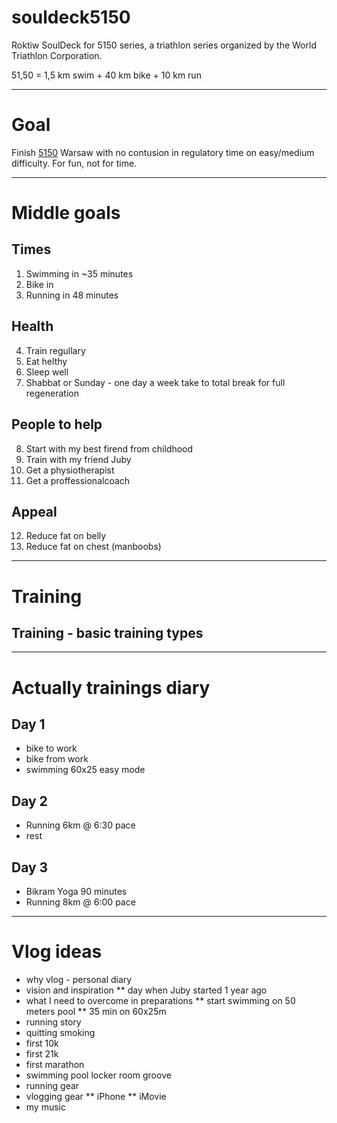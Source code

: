 # souldeck5150
Roktiw SoulDeck for 5150 series, a triathlon series organized by the World Triathlon Corporation.

51,50 = 1,5 km swim + 40 km bike + 10 km run

---

# Goal

Finish [5150](http://www.5150warsaw.com/) Warsaw with no contusion in regulatory time on easy/medium difficulty. For fun, not for time.

---

# Middle goals

## Times
1. Swimming in ~35 minutes
2. Bike in
3. Running in 48 minutes

## Health
4. Train regullary
5. Eat helthy
6. Sleep well
7. Shabbat or Sunday - one day a week take to total break for full regeneration

## People to help
8. Start with my best firend from childhood 
9. Train with my friend Juby
10. Get a physiotherapist
11. Get a proffessionalcoach

## Appeal
12. Reduce fat on belly
13. Reduce fat on chest (manboobs)

---

# Training

## Training - basic training types



---

# Actually trainings diary

## Day 1
* bike to work
* bike from work
* swimming 60x25 easy mode

## Day 2
* Running 6km @ 6:30 pace
* rest

## Day 3
* Bikram Yoga 90 minutes
* Running 8km @ 6:00 pace

---

# Vlog ideas
* why vlog - personal diary
* vision and inspiration
** day when Juby started 1 year ago
* what I need to overcome in preparations
** start swimming on 50 meters pool
** 35 min on 60x25m
* running story
* quitting smoking
* first 10k
* first 21k
* first marathon
* swimming pool locker room groove
* running gear
* vlogging gear
** iPhone
** iMovie
* my music
